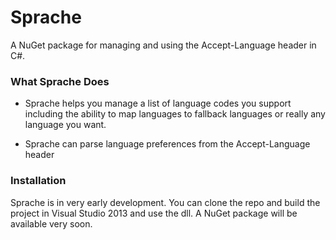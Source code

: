 Sprache
=======

A NuGet package for managing and using the Accept-Language header in C#.

### What Sprache Does

* Sprache helps you manage a list of language codes you support including the ability to map languages to fallback languages or really any language you want.

* Sprache can parse language preferences from the Accept-Language header

### Installation

Sprache is in very early development.  You can clone the repo and build the project in Visual Studio 2013 and use the dll.  A NuGet package will be available very soon.
